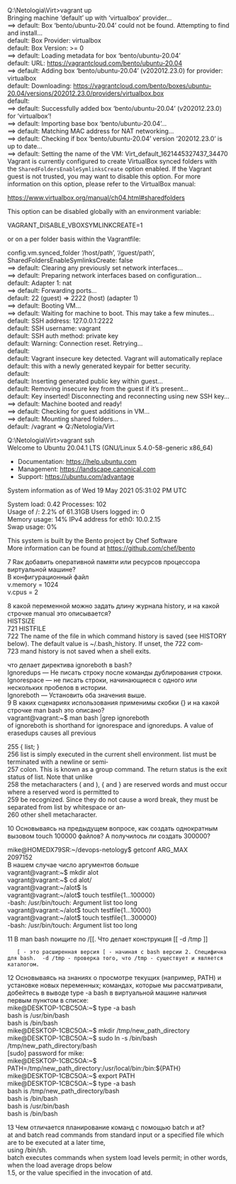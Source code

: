<p class="has-line-data" data-line-start="0" data-line-end="19">Q:\Netologia\Virt&gt;vagrant up<br>
Bringing machine ‘default’ up with ‘virtualbox’ provider…<br>
==&gt; default: Box ‘bento/ubuntu-20.04’ could not be found. Attempting to find and install…<br>
default: Box Provider: virtualbox<br>
default: Box Version: &gt;= 0<br>
==&gt; default: Loading metadata for box ‘bento/ubuntu-20.04’<br>
default: URL: <a href="https://vagrantcloud.com/bento/ubuntu-20.04">https://vagrantcloud.com/bento/ubuntu-20.04</a><br>
==&gt; default: Adding box ‘bento/ubuntu-20.04’ (v202012.23.0) for provider: virtualbox<br>
default: Downloading: <a href="https://vagrantcloud.com/bento/boxes/ubuntu-20.04/versions/202012.23.0/providers/virtualbox.box">https://vagrantcloud.com/bento/boxes/ubuntu-20.04/versions/202012.23.0/providers/virtualbox.box</a><br>
default:<br>
==&gt; default: Successfully added box ‘bento/ubuntu-20.04’ (v202012.23.0) for ‘virtualbox’!<br>
==&gt; default: Importing base box ‘bento/ubuntu-20.04’…<br>
==&gt; default: Matching MAC address for NAT networking…<br>
==&gt; default: Checking if box ‘bento/ubuntu-20.04’ version ‘202012.23.0’ is up to date…<br>
==&gt; default: Setting the name of the VM: Virt_default_1621445327437_34470<br>
Vagrant is currently configured to create VirtualBox synced folders with<br>
the <code>SharedFoldersEnableSymlinksCreate</code> option enabled. If the Vagrant<br>
guest is not trusted, you may want to disable this option. For more<br>
information on this option, please refer to the VirtualBox manual:</p>
<p class="has-line-data" data-line-start="20" data-line-end="21"><a href="https://www.virtualbox.org/manual/ch04.html#sharedfolders">https://www.virtualbox.org/manual/ch04.html#sharedfolders</a></p>
<p class="has-line-data" data-line-start="22" data-line-end="23">This option can be disabled globally with an environment variable:</p>
<p class="has-line-data" data-line-start="24" data-line-end="25">VAGRANT_DISABLE_VBOXSYMLINKCREATE=1</p>
<p class="has-line-data" data-line-start="26" data-line-end="27">or on a per folder basis within the Vagrantfile:</p>
<p class="has-line-data" data-line-start="28" data-line-end="51">config.vm.synced_folder ‘/host/path’, ‘/guest/path’, SharedFoldersEnableSymlinksCreate: false<br>
==&gt; default: Clearing any previously set network interfaces…<br>
==&gt; default: Preparing network interfaces based on configuration…<br>
default: Adapter 1: nat<br>
==&gt; default: Forwarding ports…<br>
default: 22 (guest) =&gt; 2222 (host) (adapter 1)<br>
==&gt; default: Booting VM…<br>
==&gt; default: Waiting for machine to boot. This may take a few minutes…<br>
default: SSH address: 127.0.0.1:2222<br>
default: SSH username: vagrant<br>
default: SSH auth method: private key<br>
default: Warning: Connection reset. Retrying…<br>
default:<br>
default: Vagrant insecure key detected. Vagrant will automatically replace<br>
default: this with a newly generated keypair for better security.<br>
default:<br>
default: Inserting generated public key within guest…<br>
default: Removing insecure key from the guest if it’s present…<br>
default: Key inserted! Disconnecting and reconnecting using new SSH key…<br>
==&gt; default: Machine booted and ready!<br>
==&gt; default: Checking for guest additions in VM…<br>
==&gt; default: Mounting shared folders…<br>
default: /vagrant =&gt; Q:/Netologia/Virt</p>
<p class="has-line-data" data-line-start="54" data-line-end="56">Q:\Netologia\Virt&gt;vagrant ssh<br>
Welcome to Ubuntu 20.04.1 LTS (GNU/Linux 5.4.0-58-generic x86_64)</p>
<ul>
<li class="has-line-data" data-line-start="57" data-line-end="58">Documentation:  <a href="https://help.ubuntu.com">https://help.ubuntu.com</a></li>
<li class="has-line-data" data-line-start="58" data-line-end="59">Management:     <a href="https://landscape.canonical.com">https://landscape.canonical.com</a></li>
<li class="has-line-data" data-line-start="59" data-line-end="61">Support:        <a href="https://ubuntu.com/advantage">https://ubuntu.com/advantage</a></li>
</ul>
<p class="has-line-data" data-line-start="61" data-line-end="62">System information as of Wed 19 May 2021 05:31:02 PM UTC</p>
<p class="has-line-data" data-line-start="63" data-line-end="67">System load:  0.42              Processes:             102<br>
Usage of /:   2.2% of 61.31GB   Users logged in:       0<br>
Memory usage: 14%               IPv4 address for eth0: 10.0.2.15<br>
Swap usage:   0%</p>
<p class="has-line-data" data-line-start="69" data-line-end="71">This system is built by the Bento project by Chef Software<br>
More information can be found at <a href="https://github.com/chef/bento">https://github.com/chef/bento</a></p>
<p class="has-line-data" data-line-start="72" data-line-end="76">7 Rак добавить оперативной памяти или ресурсов процессора виртуальной машине?<br>
В конфигурационный файл<br>
v.memory = 1024<br>
v.cpus = 2</p>
<p class="has-line-data" data-line-start="77" data-line-end="82">8 какой переменной можно задать длину журнала history, и на какой строчке manual это описывается?<br>
HISTSIZE<br>
721        HISTFILE<br>
722               The  name of the file in which command history is saved (see HISTORY below).  The default value is ~/.bash_history.  If unset, the     722 com‐<br>
723               mand history is not saved when a shell exits.</p>
<p class="has-line-data" data-line-start="83" data-line-end="90">что делает директива ignoreboth в bash?<br>
Ignoredups — Не писать строку после команды дублирования строки.<br>
Ignorespace — не писать строки, начинающиеся с одного или нескольких пробелов в истории.<br>
Ignoreboth — Установить оба значения выше.<br>
9 В каких сценариях использования применимы скобки {} и на какой строчке man bash это описано?<br>
vagrant@vagrant:~$ man bash |grep ignoreboth<br>
of ignoreboth is shorthand for ignorespace and ignoredups.  A value of erasedups  causes  all  previous</p>
<p class="has-line-data" data-line-start="92" data-line-end="98">255        { list; }<br>
256               list is simply executed in the current shell environment.  list must be terminated with a newline or  semi‐<br>
257               colon.   This is known as a group command.  The return status is the exit status of list.  Note that unlike<br>
258               the metacharacters ( and ), { and } are reserved words and must occur where a reserved word is permitted to<br>
259               be recognized.  Since they do not cause a word break, they must be separated from list by whitespace or an‐<br>
260               other shell metacharacter.</p>
<p class="has-line-data" data-line-start="99" data-line-end="100">10 Основываясь на предыдущем вопросе, как создать однократным вызовом touch 100000 файлов? А получилось ли создать 300000?</p>
<p class="has-line-data" data-line-start="101" data-line-end="112">mike@HOMEDX79SR:~/devops-netology$ getconf ARG_MAX<br>
2097152<br>
В нашем случае число аргументов больше<br>
vagrant@vagrant:~$ mkdir alot<br>
vagrant@vagrant:~$ cd alot/<br>
vagrant@vagrant:~/alot$ ls<br>
vagrant@vagrant:~/alot$ touch testfile{1…100000}<br>
-bash: /usr/bin/touch: Argument list too long<br>
vagrant@vagrant:~/alot$ touch testfile{1…10000}<br>
vagrant@vagrant:~/alot$ touch testfile{1…300000}<br>
-bash: /usr/bin/touch: Argument list too long</p>
<p class="has-line-data" data-line-start="116" data-line-end="117">11 В man bash поищите по /[[. Что делает конструкция [[ -d /tmp ]]</p>
<pre><code>   [ - это расширенная версия [ - начиная с bash версии 2. Специфична для bash.  -d /tmp - проверка того, что /tmp - существует и является каталогом.
</code></pre>
<p class="has-line-data" data-line-start="120" data-line-end="134">12 Основываясь на знаниях о просмотре текущих (например, PATH) и установке новых переменных; командах, которые мы рассматривали, добейтесь в выводе type -a bash в виртуальной машине наличия первым пунктом в списке:<br>
mike@DESKTOP-1CBC5OA:~$ type -a bash<br>
bash is /usr/bin/bash<br>
bash is /bin/bash<br>
mike@DESKTOP-1CBC5OA:~$ mkdir /tmp/new_path_directory<br>
mike@DESKTOP-1CBC5OA:~$ sudo ln -s /bin/bash /tmp/new_path_directory/bash<br>
[sudo] password for mike:<br>
mike@DESKTOP-1CBC5OA:~$ PATH=/tmp/new_path_directory:/usr/local/bin:/bin:${PATH}<br>
mike@DESKTOP-1CBC5OA:~$ export PATH<br>
mike@DESKTOP-1CBC5OA:~$ type -a bash<br>
bash is /tmp/new_path_directory/bash<br>
bash is /bin/bash<br>
bash is /usr/bin/bash<br>
bash is /bin/bash</p>
<p class="has-line-data" data-line-start="135" data-line-end="140">13 Чем отличается планирование команд с помощью batch и at?<br>
at  and  batch read commands from standard input or a specified file which are to be executed at a later time,<br>
using /bin/sh.<br>
batch   executes commands when system load levels permit; in other words, when the load  average  drops  below<br>
1.5, or the value specified in the invocation of atd.</p>
